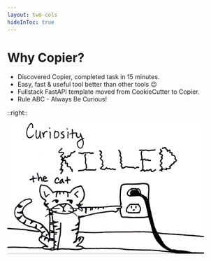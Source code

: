 ```yaml
---
layout: two-cols
hideInToc: true
---
```

# Why Copier?

<v-clicks depth="2">

* Discovered Copier, completed task in 15 minutes. 
* Easy, fast & useful tool better than other tools 😉
* Fullstack FastAPI template moved from CookieCutter to Copier.
* Rule ABC - Always Be Curious!


</v-clicks>

::right::

<img style="height: 300px;" src="./assets/cat.png" />  

<!-- Picture From I DON't KNOW WHO -->
<!-- TODO: GENERATE PICTURE OF ANGERY  SQL DEVELOPER  -->
<!-- ![MongoDB logo](./assets/logo.png) -->

<v-clicks>

<!-- <div class="absolute right-30px bottom-30px">
  * <a href="https://db-engines.com/en/ranking">DB-Engines Ranking</a>, 
  <a href="https://survey.stackoverflow.co/2024/technology#most-popular-technologies-database"> StackOverflow 2024 Survey Developer - Database Results</a>
</div> -->

</v-clicks>

<!-- 

  Unaware of Copier
  
  I had task to do add new project 
  
  Multi repo - repository with small projects

  To add that
  
  Cookiecutter was not ideal for existing projects

 which was resolved in 15 minutes.




--> 